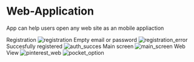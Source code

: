 # Web-Application
App can help users open any web site as an mobile appliaction

Registration
![registration](https://user-images.githubusercontent.com/96684932/233241301-c91a3d5c-f44a-4e33-8d8d-59e568197ea7.png)
Empty email or password
![registration_error](https://user-images.githubusercontent.com/96684932/233241601-8a95d924-e294-48a4-bb89-d022beab3374.png)
Succesfully registered
![auth_succes](https://user-images.githubusercontent.com/96684932/233241419-d045b706-1885-4437-8347-e6abc26daa58.png)
Main screen
![main_screen](https://user-images.githubusercontent.com/96684932/233241472-cfcc0821-21da-4095-bfd0-563a9d2c0fa8.png)
Web View
![pinterest_web](https://user-images.githubusercontent.com/96684932/233241506-e2ddf5f3-072b-4520-a5dd-04f4b8357110.png)
![pocket_option](https://user-images.githubusercontent.com/96684932/233241551-32424d71-cfa1-4252-ae91-ca3f6698d3e2.png)
